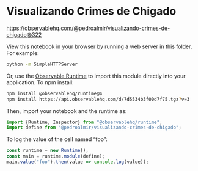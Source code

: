 # Visualizando Crimes de Chigado

https://observablehq.com/@pedroalmir/visualizando-crimes-de-chigado@322

View this notebook in your browser by running a web server in this folder. For
example:

~~~sh
python -m SimpleHTTPServer
~~~

Or, use the [Observable Runtime](https://github.com/observablehq/runtime) to
import this module directly into your application. To npm install:

~~~sh
npm install @observablehq/runtime@4
npm install https://api.observablehq.com/d/7d5534b3f00d7f75.tgz?v=3
~~~

Then, import your notebook and the runtime as:

~~~js
import {Runtime, Inspector} from "@observablehq/runtime";
import define from "@pedroalmir/visualizando-crimes-de-chigado";
~~~

To log the value of the cell named “foo”:

~~~js
const runtime = new Runtime();
const main = runtime.module(define);
main.value("foo").then(value => console.log(value));
~~~
